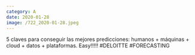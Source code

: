 ```yaml
--- 
category: A 
date: 2020-01-28 
image: /722_2020-01-28.jpeg 
--- 
```


5 claves para conseguir las mejores predicciones: humanos + máquinas + cloud + datos + plataformas. Easy!!!!! #DELOITTE #FORECASTING